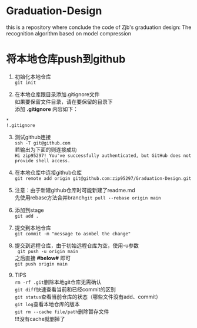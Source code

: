 # Graduation-Design
this is a repository where conclude the code of Zjb's graduation design: The recognition algorithm based on model compression

# 将本地仓库push到github
1. 初始化本地仓库  
`git init`

2. 在本地仓库跟目录添加.gitignore文件  
如果要保留文件目录，请在要保留的目录下  
添加  **.gitignore** 内容如下：
```
*
!.gitignore
```

3. 测试github连接  
`ssh -T git@github.com`  
若输出为下面的则连接成功  
`Hi zip95297! You've successfully authenticated, but GitHub does not provide shell access.`

4. 在本地仓库中连接github仓库  
`git remote add origin git@github.com:zip95297/Graduation-Design.git`  

5. 注意：由于新建github仓库时可能新建了readme.md  
先使用rebase方法合并branch`git pull --rebase origin main`

6. 添加到stage  
`git add .`  

7. 提交到本地仓库   
`git commit -m "message to asmbel the change"`  

8. 提交到远程仓库，由于初始远程仓库为空，使用-u参数  
` git push -u origin main`  
之后直接 **#below#** 即可  
`git push origin main`

9. TIPS  
`rm -rf .git`删除本地git仓库无需确认  
`git diff`快速查看当前和已经commit的区别  
`git status`查看当前仓库的状态（哪些文件没有add、commit）  
`git log`查看本地仓库的版本  
`git rm --cache file/path`删除暂存文件  
!!!没有cache就删掉了
